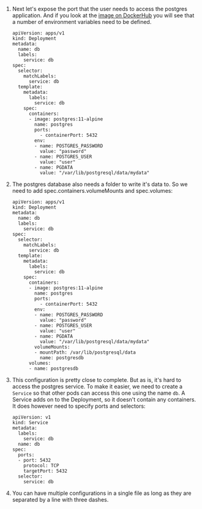 1.  Next let's expose the port that the user needs to access the postgres application. And if you look at the [image on DockerHub](https://hub.docker.com/_/postgres) you will see that a number of environment variables need to be defined. 

    ```
    apiVersion: apps/v1
    kind: Deployment
    metadata:
      name: db
      labels:
        service: db
    spec:
      selector:
        matchLabels:
          service: db
      template:
        metadata:
          labels:
            service: db
        spec:
          containers:
          - image: postgres:11-alpine
            name: postgres
            ports:
              - containerPort: 5432
            env:
            - name: POSTGRES_PASSWORD
              value: "password"
            - name: POSTGRES_USER
              value: "user"  
            - name: PGDATA
              value: "/var/lib/postgresql/data/mydata"
    ```

1.  The postgres database also needs a folder to write it's data to. So we need to add spec.containers.volumeMounts and spec.volumes:

    ```
    apiVersion: apps/v1
    kind: Deployment
    metadata:
      name: db
      labels:
        service: db
    spec:
      selector:
        matchLabels:
          service: db
      template:
        metadata:
          labels:
            service: db
        spec:
          containers:
          - image: postgres:11-alpine
            name: postgres
            ports:
              - containerPort: 5432
            env:
            - name: POSTGRES_PASSWORD
              value: "password"
            - name: POSTGRES_USER
              value: "user"  
            - name: PGDATA
              value: "/var/lib/postgresql/data/mydata"
            volumeMounts:
            - mountPath: /var/lib/postgresql/data
              name: postgresdb 
          volumes:
          - name: postgresdb
    ```
1.  This configuration is pretty close to complete. But as is, it's hard to access the postgres service. To make it easier, we need to create a `Service` so that other pods can access this one using the name `db`. A Service adds on to the Deployment, so it doesn't contain any containers. It does however need to specify ports and selectors:

    ```
    apiVersion: v1
    kind: Service
    metadata:
      labels:
        service: db 
      name: db
    spec:
      ports:
      - port: 5432
        protocol: TCP
        targetPort: 5432
      selector:
        service: db
    ```
1.  You can have multiple configurations in a single file as long as they are separated by a line with three dashes.